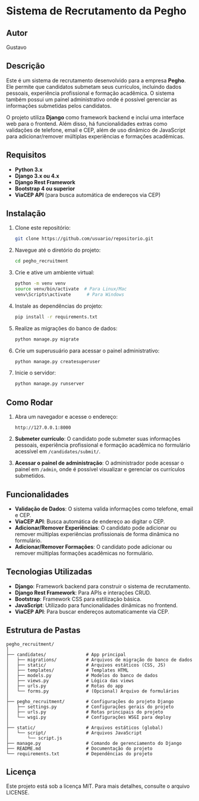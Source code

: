 
# Sistema de Recrutamento da Pegho

## Autor
Gustavo

## Descrição
Este é um sistema de recrutamento desenvolvido para a empresa **Pegho**. Ele permite que candidatos submetam seus currículos, incluindo dados pessoais, experiência profissional e formação acadêmica. O sistema também possui um painel administrativo onde é possível gerenciar as informações submetidas pelos candidatos.

O projeto utiliza **Django** como framework backend e inclui uma interface web para o frontend. Além disso, há funcionalidades extras como validações de telefone, email e CEP, além de uso dinâmico de JavaScript para adicionar/remover múltiplas experiências e formações acadêmicas.

## Requisitos

- **Python 3.x**
- **Django 3.x ou 4.x**
- **Django Rest Framework**
- **Bootstrap 4 ou superior**
- **ViaCEP API** (para busca automática de endereços via CEP)

## Instalação

1. Clone este repositório:
   ```bash
   git clone https://github.com/usuario/repositorio.git
   ```
2. Navegue até o diretório do projeto:
   ```bash
   cd pegho_recruitment
   ```

3. Crie e ative um ambiente virtual:
   ```bash
   python -m venv venv
   source venv/bin/activate  # Para Linux/Mac
   venv\Scripts\activate      # Para Windows
   ```

4. Instale as dependências do projeto:
   ```bash
   pip install -r requirements.txt
   ```

5. Realize as migrações do banco de dados:
   ```bash
   python manage.py migrate
   ```

6. Crie um superusuário para acessar o painel administrativo:
   ```bash
   python manage.py createsuperuser
   ```

7. Inicie o servidor:
   ```bash
   python manage.py runserver
   ```

## Como Rodar

1. Abra um navegador e acesse o endereço:
   ```
   http://127.0.0.1:8000
   ```

2. **Submeter currículo**: O candidato pode submeter suas informações pessoais, experiência profissional e formação acadêmica no formulário acessível em `/candidates/submit/`.

3. **Acessar o painel de administração**: O administrador pode acessar o painel em `/admin`, onde é possível visualizar e gerenciar os currículos submetidos.

## Funcionalidades

- **Validação de Dados**: O sistema valida informações como telefone, email e CEP.
- **ViaCEP API**: Busca automática de endereço ao digitar o CEP.
- **Adicionar/Remover Experiências**: O candidato pode adicionar ou remover múltiplas experiências profissionais de forma dinâmica no formulário.
- **Adicionar/Remover Formações**: O candidato pode adicionar ou remover múltiplas formações acadêmicas no formulário.

## Tecnologias Utilizadas

- **Django**: Framework backend para construir o sistema de recrutamento.
- **Django Rest Framework**: Para APIs e interações CRUD.
- **Bootstrap**: Framework CSS para estilização básica.
- **JavaScript**: Utilizado para funcionalidades dinâmicas no frontend.
- **ViaCEP API**: Para buscar endereços automaticamente via CEP.

## Estrutura de Pastas

```
pegho_recruitment/
│
├── candidates/               # App principal
│   ├── migrations/           # Arquivos de migração do banco de dados
│   ├── static/               # Arquivos estáticos (CSS, JS)
│   ├── templates/            # Templates HTML
│   ├── models.py             # Modelos do banco de dados
│   ├── views.py              # Lógica das views
│   ├── urls.py               # Rotas do app
│   └── forms.py              # (Opcional) Arquivo de formulários
│
├── pegho_recruitment/        # Configurações do projeto Django
│   ├── settings.py           # Configurações gerais do projeto
│   ├── urls.py               # Rotas principais do projeto
│   └── wsgi.py               # Configurações WSGI para deploy
│
├── static/                   # Arquivos estáticos (global)
│   └── script/               # Arquivos JavaScript
│       └── script.js
├── manage.py                 # Comando de gerenciamento do Django
├── README.md                 # Documentação do projeto
└── requirements.txt          # Dependências do projeto
```

## Licença
Este projeto está sob a licença MIT. Para mais detalhes, consulte o arquivo LICENSE.
